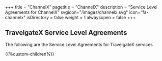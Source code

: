 +++
title = "ChannelX"
pagetitle = "ChannelX"
description = "Service Level Agreements for ChannelX"
svgicon="/images/channelx.svg"
icon="fa-channelx"
isDirectory = false
weight = 1
alwaysopen = false
+++

## TravelgateX Service Level Agreements

The following are the Service Level Agreements for TravelgateX services

{{%custom-children%}}
